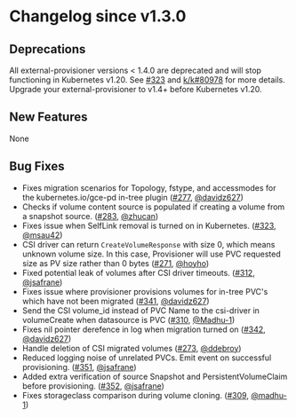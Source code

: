 # Changelog since v1.3.0

## Deprecations

All external-provisioner versions < 1.4.0 are deprecated and will stop
functioning in Kubernetes v1.20. See
[#323](https://github.com/kubernetes-csi/external-provisioner/pull/323) and
[k/k#80978](https://github.com/kubernetes/kubernetes/pull/80978) for more
details. Upgrade your external-provisioner to v1.4+ before Kubernetes v1.20.

## New Features

None

## Bug Fixes

- Fixes migration scenarios for Topology, fstype, and accessmodes for the kubernetes.io/gce-pd in-tree plugin ([#277](https://github.com/kubernetes-csi/external-provisioner/pull/277), [@davidz627](https://github.com/davidz627))
- Checks if volume content source is populated if creating a volume from a snapshot source. ([#283](https://github.com/kubernetes-csi/external-provisioner/pull/283), [@zhucan](https://github.com/zhucan))
- Fixes issue when SelfLink removal is turned on in Kubernetes. ([#323](https://github.com/kubernetes-csi/external-provisioner/pull/323), [@msau42](https://github.com/msau42))
- CSI driver can return `CreateVolumeResponse` with size 0, which means unknown volume size.
In this case, Provisioner will use PVC requested size as PV size rather than 0 bytes ([#271](https://github.com/kubernetes-csi/external-provisioner/pull/271), [@hoyho](https://github.com/hoyho))
- Fixed potential leak of volumes after CSI driver timeouts. ([#312](https://github.com/kubernetes-csi/external-provisioner/pull/312), [@jsafrane](https://github.com/jsafrane))
- Fixes issue where provisioner provisions volumes for in-tree PVC's which have not been migrated ([#341](https://github.com/kubernetes-csi/external-provisioner/pull/341), [@davidz627](https://github.com/davidz627))
- Send the CSI volume_id instead of  PVC Name to the csi-driver in volumeCreate when datasource  is PVC ([#310](https://github.com/kubernetes-csi/external-provisioner/pull/310), [@Madhu-1](https://github.com/Madhu-1))
- Fixes nil pointer derefence in log when migration turned on ([#342](https://github.com/kubernetes-csi/external-provisioner/pull/342), [@davidz627](https://github.com/davidz627))
- Handle deletion of CSI migrated volumes ([#273](https://github.com/kubernetes-csi/external-provisioner/pull/273), [@ddebroy](https://github.com/ddebroy))
- Reduced logging noise of unrelated PVCs. Emit event on successful provisioning. ([#351](https://github.com/kubernetes-csi/external-provisioner/pull/351), [@jsafrane](https://github.com/jsafrane))
- Added extra verification of source Snapshot and PersistentVolumeClaim before provisioning. ([#352](https://github.com/kubernetes-csi/external-provisioner/pull/352), [@jsafrane](https://github.com/jsafrane))
- Fixes storageclass comparison during volume cloning.  ([#309](https://github.com/kubernetes-csi/external-provisioner/pull/309), [@madhu-1](https://github.com/madhu-1))
